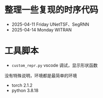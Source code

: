# 整理一些复现的时序代码

- 2025-04-11 Friday UNetTSF、SegRNN
- 2025-04-14 Monday WITRAN

# 工具脚本

- `custom_repr.py`  vscode 调试，显示形状函数

没有特殊说明，环境都是最简单的环境

- torch 2.1.2
- python 3.8.18